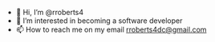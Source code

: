 - 👋 Hi, I’m @rroberts4
- 👀 I’m interested in becoming a software developer
- 📫 How to reach me on my email rroberts4dc@gmail.com

<!---
rroberts4/rroberts4 is a ✨ special ✨ repository because its `README.md` (this file) appears on your GitHub profile.
You can click the Preview link to take a look at your changes.
--->
